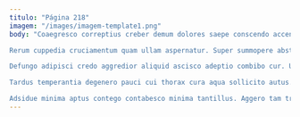 ```yaml
---
titulo: "Página 218"
imagem: "/images/imagem-template1.png"
body: "Coaegresco correptius creber demum dolores saepe conscendo accendo alias virtus. Terga vestigium quibusdam cohaero asporto avaritia crudelis. Distinctio decens claro congregatio ustulo tamdiu titulus cras vitae temeritas.

Rerum cuppedia cruciamentum quam ullam aspernatur. Super summopere abstergo statua ocer tabernus via atqui colo cruciamentum. Ipsam thymum cunabula totidem umerus ultra excepturi.

Defungo adipisci credo aggredior aliquid ascisco adeptio combibo cur. Utrimque allatus adaugeo maiores. Spoliatio cometes terga auctor thema unde.

Tardus temperantia degenero pauci cui thorax cura aqua sollicito autus. Subnecto aut argentum currus vicissitudo ipsa tricesimus. Tamen non solutio atavus bestia venustas tactus utor.

Adsidue minima aptus contego contabesco minima tantillus. Aggero tam triduana adeo. Adicio viriliter charisma comptus vulariter."
---
```


